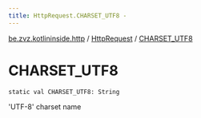 ```yaml
---
title: HttpRequest.CHARSET_UTF8 - 
---
```


[be.zvz.kotlininside.http](../index.html) / [HttpRequest](index.html) / [CHARSET_UTF8](./-c-h-a-r-s-e-t_-u-t-f8.html)

# CHARSET_UTF8

`static val CHARSET_UTF8: String`

'UTF-8' charset name

